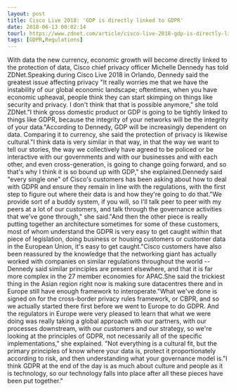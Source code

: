 ```yaml
---
layout: post
title: Cisco Live 2018: 'GDP is directly linked to GDPR'
date: 2018-06-13 00:02:14
tourl: https://www.zdnet.com/article/cisco-live-2018-gdp-is-directly-linked-to-gdpr/
tags: [GDPR,Regulations]
---
```

With data the new currency, economic growth will become directly linked to the protection of data, Cisco chief privacy officer Michelle Dennedy has told ZDNet.Speaking during Cisco Live 2018 in Orlando, Dennedy said the greatest issue affecting privacy "It really worries me that we have the instability of our global economic landscape; oftentimes, when you have economic upheaval, people think they can start skimping on things like security and privacy. I don't think that that is possible anymore," she told ZDNet."I think gross domestic product or GDP is going to be tightly linked to things like GDPR, because the integrity of your networks will be the integrity of your data."According to Dennedy, GDP will be increasingly dependent on data. Comparing it to currency, she said the protection of privacy is likewise cultural."I think data is very similar in that way, in that the way we want to tell our stories, the way we collectively have agreed to be policed or be interactive with our governments and with our businesses and with each other, and even cross-generation, is going to change going forward, and so that's why I think it is so bound up with GDP," she explained.Dennedy said "every single one" of Cisco's customers has been asking about how to deal with GDPR and ensure they remain in line with the regulations, with the first step to figure out where their data is and how they're going to do that."We provide sort of a buddy system, if you will, so I'll talk peer to peer with my peers at a lot of our customers, and talk through the governance activities that we've gone through," she said."And then the other piece is really putting together an architecture sometimes for some of these customers, most of whom understand the GDPR is very easy to get caught within that piece of legislation, doing business or housing customers or customer data in the European Union, it's easy to get caught."Cisco customers have also been reassured by the knowledge that the networking giant has actually worked with companies on similar regulations throughout the world -- Dennedy said similar principles are present elsewhere, and that it is far more complex in the 27 member economies for APAC.She said the trickiest thing in the Asian region right now is making sure datacentres there and in Europe still have enough framework to interoperate."What we've done is signed on for the cross-border privacy rules framework, or CBPR, and so we actually started there first before we went to Europe to do GDPR. And the regulators in Europe were very pleased to learn that what we were doing was really taking a global approach with our partners, with our processes downstream, with our customers and our strategy, so we're looking at the principles of GDPR, not necessarily all of the specific implementations," she explained. "Not everything is a cultural fit, but the primary principles of know where your data is, protect it proportionately according to risk, and then understanding what your governance model is."I think GDPR at the end of the day is as much about culture and people as it is technology, so our technology falls into place after all these pieces have been put together."
